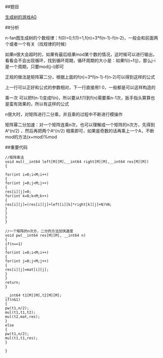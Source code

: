 ##题目

[生成树的游戏AG](http://acm.zjut.edu.cn/ShowProblem.aspx?ShowID=1427)

##分析

n-fan图生成树的个数规律：f(0)=0,f(1)=1,f(n)=3*f(n-1)-f(n-2)，一般会和前面两个或者一个有关（找规律的时候）

如果n很大会超时的，如果有最后结果mod某个数的情况，这时候可以进行输出，看看会不会出现循环，找到循环周期，循环周期的大小是：如果f(i)=f(j)，那么j-i是一个周期，只要mod(j-i)即可

正规的做法是矩阵幂二分，根据上面的f(n)=3*f(n-1)-f(n-2)可以得到这样的公式

上一行可以正好和公式的参数相对，下一行直接用1 0，一般都是可以这样构造的


乘一次 可以把f(n-1)变成f(n)，所以要从f(1)到f(n)需要乘n-1次，扳手指头算算也是蛮有效果的，所以有这样的公式

n很大时，对矩阵进行二分乘，并且乘的过程中不断进行模操作

矩阵幂二分加速：对一个矩阵连乘n次，也可以理解成一个矩阵的n次方，先得到A^(n/2) ，然后再把两个A^(n/2) 相乘即可，如果是奇数的话再乘上一个A，不断mod的方法(x+mod)%mod

##重要代码

```
//矩阵乘法
void mul(__int64 left[M][M],__int64 right[M][M],__int64 res[M][M])
{
 
for(int i=0;i<M;i++)
{
for(int j=0;j<M;j++)
{
res[i][j]=0;
for(int k=0;k<M;k++)
{
res[i][j]=(res[i][j]+left[i][k]*right[k][j]+N)%N;
}
}
}
}
 
//一个矩阵的n次方，二分的方法加快速度
void pw(__int64 res[M][M], __int64 n)
{
if(n==1)
{
for(int i=0;i<M;i++)
{
for(int j=0;j<M;j++)
{
res[i][j]=mat[i][j];
}
}
return;
}
 
__int64 t1[M][M],t2[M][M];
if(n&1)
{
pw(t1,n/2);
mul(t1,t1,t2);
mul(t2,mat,res);
}
else
{
pw(t1,n/2);
mul(t1,t1,res);
}
 
}
```
